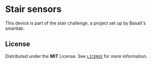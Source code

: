 # Stair sensors

This device is part of the stair challenge, a project set up by Basalt's smartlab.

## License

Distributed under the **MIT** License. See [`LICENSE`](LICENSE) for more information.